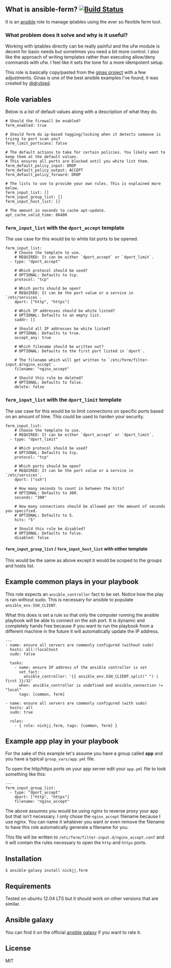 ## What is ansible-ferm? [![Build Status](https://secure.travis-ci.org/nickjj/ansible-ferm.png)](http://travis-ci.org/nickjj/ansible-ferm)

It is an [ansible](http://www.ansible.com/home) role to manage iptables using the ever so flexible ferm tool.

### What problem does it solve and why is it useful?

Working with iptables directly can be really painful and the ufw module is decent for basic needs but sometimes you need a bit more control. I also like the approach of writing templates rather than executing allow/deny commands with ufw. I feel like it sets the tone for a more idempotent setup.

This role is basically copy/pasted from the [ginas project](https://github.com/ginas/ginas/tree/master/playbooks/roles/ginas.ferm) with a few adjustments. Ginas is one of the best ansible examples I've found, it was created by [@drybjed](https://twitter.com/drybjed).

## Role variables

Below is a list of default values along with a description of what they do.

```
# Should the firewall be enabled?
ferm_enabled: true

# Should ferm do ip-based tagging/locking when it detects someone is trying to port scan you?
ferm_limit_portscans: false

# The default actions to take for certain policies. You likely want to keep them at the default values.
# This ensures all ports are blocked until you white list them.
ferm_default_policy_input: DROP
ferm_default_policy_output: ACCEPT
ferm_default_policy_forward: DROP

# The lists to use to provide your own rules. This is explained more below.
ferm_input_list: []
ferm_input_group_list: []
ferm_input_host_list: []

# The amount in seconds to cache apt-update.
apt_cache_valid_time: 86400
```

### `ferm_input_list` with the `dport_accept` template

The use case for this would be to white list ports to be opened.

```
ferm_input_list:
    # Choose the template to use.
    # REQUIRED: It can be either `dport_accept` or `dport_limit`.
  - type: "dport_accept"

    # Which protocol should be used?
    # OPTIONAL: Defaults to tcp.
    protocol: "tcp"

    # Which ports should be open?
    # REQUIRED: It can be the port value or a service in `/etc/services`.
    dport: ["http", "https"]

    # Which IP addresses should be white listed?
    # OPTIONAL: Defaults to an empty list.
    saddr: []

    # Should all IP addresses be white listed?
    # OPTIONAL: Defaults to true.
    accept_any: true

    # Which filename should be written out?
    # OPTIONAL: Defaults to the first port listed in `dport`.

    # The filename which will get written to `/etc/ferm/filter-input.d/nginx_accept`.
    filename: "nginx_accept"

    # Should this rule be deleted?
    # OPTIONAL: Defaults to false.
    delete: false
```

### `ferm_input_list` with the `dport_limit` template

The use case for this would be to limit connections on specific ports based on an amount of time. This could be used to harden your security.

```
ferm_input_list:
    # Choose the template to use.
    # REQUIRED: It can be either `dport_accept` or `dport_limit`.
  - type: "dport_limit"

    # Which protocol should be used?
    # OPTIONAL: Defaults to tcp.
    protocol: "tcp"

    # Which ports should be open?
    # REQUIRED: It can be the port value or a service in `/etc/services`.
    dport: ["ssh"]

    # How many seconds to count in between the hits?
    # OPTIONAL: Defaults to 300.
    seconds: "300"

    # How many connections should be allowed per the amount of seconds you specified.
    # OPTIONAL: Defaults to 5.
    hits: "5"

    # Should this rule be disabled?
    # OPTIONAL: Defaults to false.
    disabled: false
```

#### `ferm_input_group_list` / `ferm_input_host_list` with either template

This would be the same as above except it would be scoped to the groups and hosts list.

## Example common plays in your playbook

This role expects an `ansible_controller` fact to be set. Notice how the play is ran without sudo. This is necessary for ansible to populate `ansible_env.SSH_CLIENT`.

What this does is set a rule so that only the computer running the ansible playbook will be able to connect on the ssh port. It is dynamic and completely hands free because if you want to run the playbook from a different machine in the future it will automatically update the IP address.

```
---
- name: ensure all servers are commonly configured (without sudo)
  hosts: all:!localhost
  sudo: false

  tasks:
    - name: ensure IP address of the ansible controller is set
      set_fact:
        ansible_controller: '{{ ansible_env.SSH_CLIENT.split(" ") | first }}/32'
      when: ansible_controller is undefined and ansible_connection != "local"
      tags: [common, ferm]

- name: ensure all servers are commonly configured (with sudo)
  hosts: all
  sudo: true

  roles:
    - { role: nickjj.ferm, tags: [common, ferm] }
```

## Example app play in your playbook

For the sake of this example let's assume you have a group called **app** and you have a typical `group_vars/app.yml` file.

To open the http/https ports on your app server edit your `app.yml` file to look something like this:

```
---
ferm_input_group_list:
  - type: "dport_accept"
    dport: ["http", "https"]
    filename: "nginx_accept"

```

The above assumes you would be using nginx to reverse proxy your app but that isn't necessary. I only chose the `nginx_accept` filename because I use nginx. You can name it whatever you want or even remove the filename to have this role automatically generate a filename for you.

This file will be written to `/etc/ferm/filter-input.d/nginx_accept.conf` and it will contain the rules necessary to open the `http` and `https` ports.

## Installation

`$ ansible-galaxy install nickjj.ferm`

## Requirements

Tested on ubuntu 12.04 LTS but it should work on other versions that are similar.

## Ansible galaxy

You can find it on the official [ansible galaxy](https://galaxy.ansible.com/list#/roles/1077) if you want to rate it.

## License

MIT